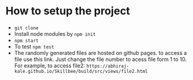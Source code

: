 # How to setup the project
- `git clone `
- Install node modules by `npm init`
- `npm start`
- To test
    `npm test`
- The randomly generated files are hosted on github pages.
to access a file use this link. 
Just change the file number to acess file form 1 to 10.
For example, to access file2:
 `https://abhiraj-kale.github.io/Skillbee/build/src/views/file2.html`